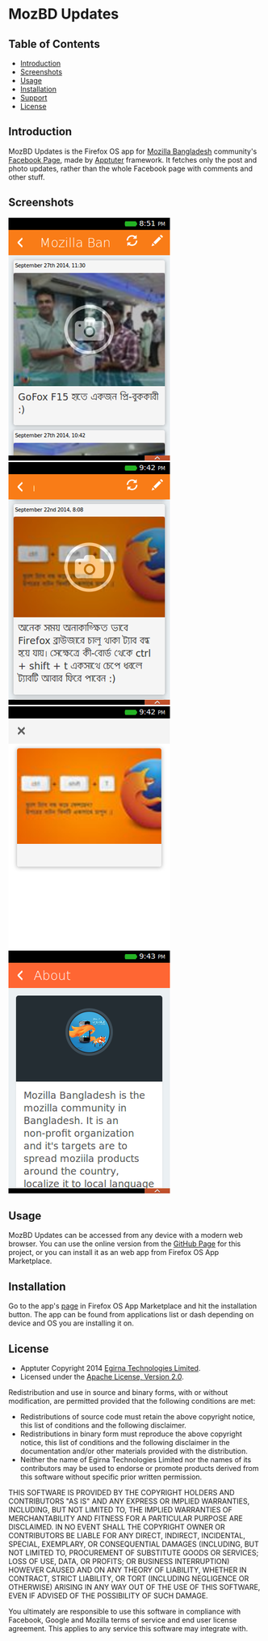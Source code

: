 # MozBD Updates

## Table of Contents
 
* [Introduction](#introduction)
* [Screenshots](#screenshots)
* [Usage](#usage)
* [Installation](#installation)
* [Support](#support)
* [License](#license)

## <a name="introduction"></a>Introduction
MozBD Updates is the Firefox OS app for [Mozilla Bangladesh](http://mozillabd.org) community's [Facebook Page](https://www.facebook.com/profile.php?id=165329183510), made by [Apptuter](https://github.com/egirna/apptuter) framework. It fetches only the post and photo updates, rather than the whole Facebook page with comments and other stuff.

## <a name="screenshots"></a>Screenshots
![img](/screenshots/001.png) ![img](/screenshots/002.png) ![img](/screenshots/003.png) ![img](/screenshots/004.png)

## <a name="usage"></a>Usage
MozBD Updates can be accessed from any device with a modern web browser. You can use the online version from the [GitHub Page](http://mnzr.github.io/mozbd_updates/) for this project, or you can install it as an web app from Firefox OS App Marketplace.

## <a name="installation"></a>Installation
Go to the app's [page](https://marketplace.firefox.com/app/mozbd-updates/) in Firefox OS App Marketplace and hit the installation button. The app can be found from applications list or dash depending on device and OS you are installing it on.

## <a name="license"></a>License
* Apptuter Copyright 2014 [Egirna Technologies Limited](http://www.egirna.com).
* Licensed under the [Apache License, Version 2.0](http://opensource.org/licenses/Apache-2.0).

Redistribution and use in source and binary forms, with or without modification, are permitted provided that the following conditions are met:

* Redistributions of source code must retain the above copyright notice, this list of conditions and the following disclaimer.
* Redistributions in binary form must reproduce the above copyright notice, this list of conditions and the following disclaimer in the documentation and/or other materials provided with the distribution.
* Neither the name of Egirna Technologies Limited nor the names of its contributors may be used to endorse or promote products derived from this software without specific prior written permission.

THIS SOFTWARE IS PROVIDED BY THE COPYRIGHT HOLDERS AND CONTRIBUTORS "AS IS" AND ANY EXPRESS OR IMPLIED WARRANTIES, INCLUDING, BUT NOT LIMITED TO, THE IMPLIED WARRANTIES OF MERCHANTABILITY AND FITNESS FOR A PARTICULAR PURPOSE ARE DISCLAIMED. IN NO EVENT SHALL THE COPYRIGHT OWNER OR CONTRIBUTORS BE LIABLE FOR ANY DIRECT, INDIRECT, INCIDENTAL, SPECIAL, EXEMPLARY, OR CONSEQUENTIAL DAMAGES (INCLUDING, BUT NOT LIMITED TO, PROCUREMENT OF SUBSTITUTE GOODS OR SERVICES; LOSS OF USE, DATA, OR PROFITS; OR BUSINESS INTERRUPTION) HOWEVER CAUSED AND ON ANY THEORY OF LIABILITY, WHETHER IN CONTRACT, STRICT LIABILITY, OR TORT (INCLUDING NEGLIGENCE OR OTHERWISE) ARISING IN ANY WAY OUT OF THE USE OF THIS SOFTWARE, EVEN IF ADVISED OF THE POSSIBILITY OF SUCH DAMAGE.

You ultimately are responsible to use this software in compliance with Facebook, Google and Mozilla terms of service and end user license agreement. This applies to any service this software may integrate with.

